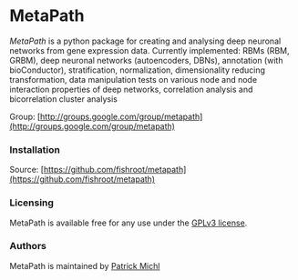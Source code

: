 MetaPath
========

*MetaPath* is a python package for creating and analysing deep neuronal networks from gene expression data. Currently implemented: RBMs (RBM, GRBM), deep neuronal networks (autoencoders, DBNs), annotation (with bioConductor), stratification, normalization, dimensionality reducing transformation, data manipulation tests on various node and node interaction properties of deep networks, correlation analysis and bicorrelation cluster analysis

Group: [http://groups.google.com/group/metapath](http://groups.google.com/group/metapath)

### Installation ###
Source: [https://github.com/fishroot/metapath](https://github.com/fishroot/metapath)

### Licensing ###
MetaPath is available free for any use under the [GPLv3 license](https://www.gnu.org/licenses/gpl.html).

### Authors ###
MetaPath is maintained by [Patrick Michl](https://plus.google.com/100728730509576210790)
